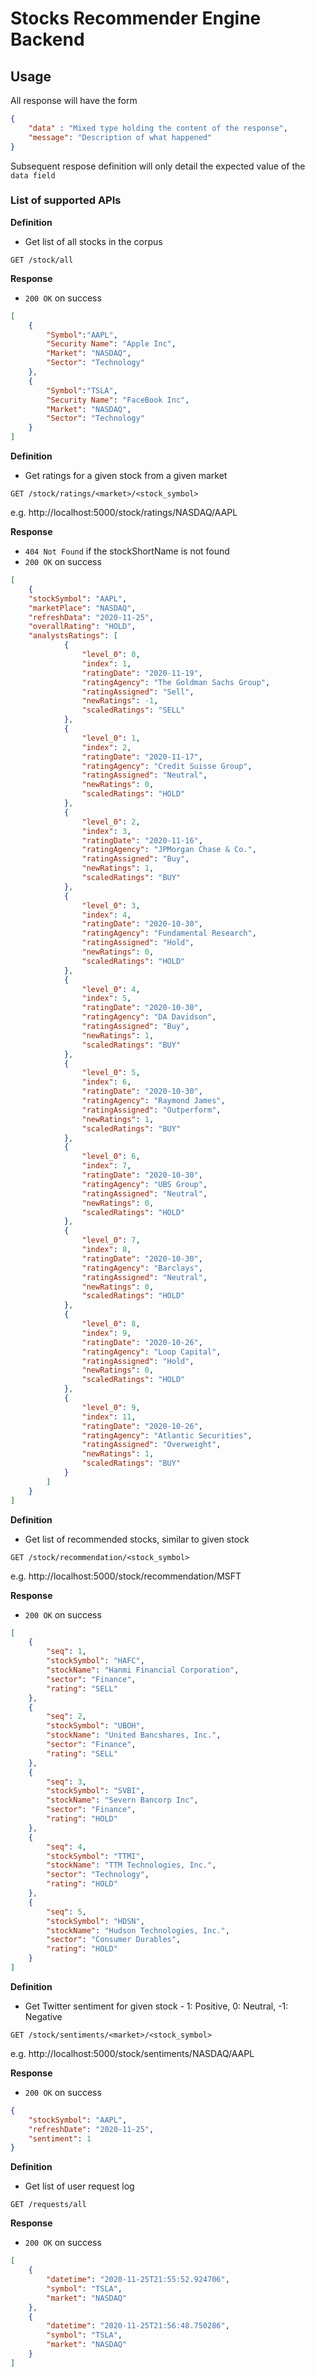 # Stocks Recommender Engine Backend

## Usage

All response will have the form
```json
{
    "data" : "Mixed type holding the content of the response",
    "message": "Description of what happened"
}
```

Subsequent respose definition will only detail the expected value of the `data field` 

### List of supported APIs


**Definition**

- Get list of all stocks in the corpus

`GET /stock/all`

**Response**

- `200 OK` on success

```json
[
    {
        "Symbol":"AAPL",
        "Security Name": "Apple Inc",
        "Market": "NASDAQ",
        "Sector": "Technology"
    },
    {
        "Symbol":"TSLA",
        "Security Name": "FaceBook Inc",
        "Market": "NASDAQ",
        "Sector": "Technology"
    }
]
```

**Definition**

- Get ratings for a given stock from a given market

`GET /stock/ratings/<market>/<stock_symbol>`

e.g. http://localhost:5000/stock/ratings/NASDAQ/AAPL

**Response**

- `404 Not Found` if the stockShortName is not found
- `200 OK` on success

```json 
[
    {
    "stockSymbol": "AAPL",
    "marketPlace": "NASDAQ",
    "refreshData": "2020-11-25",
    "overallRating": "HOLD",
    "analystsRatings": [
            {
                "level_0": 0,
                "index": 1,
                "ratingDate": "2020-11-19",
                "ratingAgency": "The Goldman Sachs Group",
                "ratingAssigned": "Sell",
                "newRatings": -1,
                "scaledRatings": "SELL"
            },
            {
                "level_0": 1,
                "index": 2,
                "ratingDate": "2020-11-17",
                "ratingAgency": "Credit Suisse Group",
                "ratingAssigned": "Neutral",
                "newRatings": 0,
                "scaledRatings": "HOLD"
            },
            {
                "level_0": 2,
                "index": 3,
                "ratingDate": "2020-11-16",
                "ratingAgency": "JPMorgan Chase & Co.",
                "ratingAssigned": "Buy",
                "newRatings": 1,
                "scaledRatings": "BUY"
            },
            {
                "level_0": 3,
                "index": 4,
                "ratingDate": "2020-10-30",
                "ratingAgency": "Fundamental Research",
                "ratingAssigned": "Hold",
                "newRatings": 0,
                "scaledRatings": "HOLD"
            },
            {
                "level_0": 4,
                "index": 5,
                "ratingDate": "2020-10-30",
                "ratingAgency": "DA Davidson",
                "ratingAssigned": "Buy",
                "newRatings": 1,
                "scaledRatings": "BUY"
            },
            {
                "level_0": 5,
                "index": 6,
                "ratingDate": "2020-10-30",
                "ratingAgency": "Raymond James",
                "ratingAssigned": "Outperform",
                "newRatings": 1,
                "scaledRatings": "BUY"
            },
            {
                "level_0": 6,
                "index": 7,
                "ratingDate": "2020-10-30",
                "ratingAgency": "UBS Group",
                "ratingAssigned": "Neutral",
                "newRatings": 0,
                "scaledRatings": "HOLD"
            },
            {
                "level_0": 7,
                "index": 8,
                "ratingDate": "2020-10-30",
                "ratingAgency": "Barclays",
                "ratingAssigned": "Neutral",
                "newRatings": 0,
                "scaledRatings": "HOLD"
            },
            {
                "level_0": 8,
                "index": 9,
                "ratingDate": "2020-10-26",
                "ratingAgency": "Loop Capital",
                "ratingAssigned": "Hold",
                "newRatings": 0,
                "scaledRatings": "HOLD"
            },
            {
                "level_0": 9,
                "index": 11,
                "ratingDate": "2020-10-26",
                "ratingAgency": "Atlantic Securities",
                "ratingAssigned": "Overweight",
                "newRatings": 1,
                "scaledRatings": "BUY"
            }
        ]
    }
]
```

**Definition**

- Get list of recommended stocks, similar to given stock

`GET /stock/recommendation/<stock_symbol>`

e.g. http://localhost:5000/stock/recommendation/MSFT

**Response**

- `200 OK` on success

```json
[
    {
        "seq": 1,
        "stockSymbol": "HAFC",
        "stockName": "Hanmi Financial Corporation",
        "sector": "Finance",
        "rating": "SELL"
    },
    {
        "seq": 2,
        "stockSymbol": "UBOH",
        "stockName": "United Bancshares, Inc.",
        "sector": "Finance",
        "rating": "SELL"
    },
    {
        "seq": 3,
        "stockSymbol": "SVBI",
        "stockName": "Severn Bancorp Inc",
        "sector": "Finance",
        "rating": "HOLD"
    },
    {
        "seq": 4,
        "stockSymbol": "TTMI",
        "stockName": "TTM Technologies, Inc.",
        "sector": "Technology",
        "rating": "HOLD"
    },
    {
        "seq": 5,
        "stockSymbol": "HDSN",
        "stockName": "Hudson Technologies, Inc.",
        "sector": "Consumer Durables",
        "rating": "HOLD"
    }
]
```

**Definition**

- Get Twitter sentiment for given stock - 1: Positive, 
0: Neutral, -1: Negative

`GET /stock/sentiments/<market>/<stock_symbol>`

e.g. http://localhost:5000/stock/sentiments/NASDAQ/AAPL

**Response**

- `200 OK` on success

```json
{
    "stockSymbol": "AAPL",
    "refreshDate": "2020-11-25",
    "sentiment": 1
}
```


**Definition**

- Get list of user request log

`GET /requests/all`

**Response**

- `200 OK` on success

```json
[
    {
        "datetime": "2020-11-25T21:55:52.924706",
        "symbol": "TSLA",
        "market": "NASDAQ"
    },
    {
        "datetime": "2020-11-25T21:56:48.750286",
        "symbol": "TSLA",
        "market": "NASDAQ"
    }
]
```
